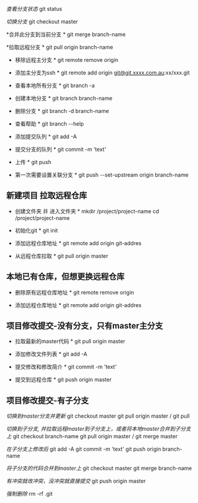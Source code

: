 *查看分支状态*
git status

*切换分支*
git checkout master

*合并此分支到当前分支 *
git merge branch-name

*拉取远程分支 *
git pull origin branch-name

* 移除远程主分支 *
git remote remove origin

* 添加主分支为ssh *
git remote add origin git@git.xxxx.com.au:xx/xxx.git

* 查看本地所有分支 *
git branch -a

* 创建本地分支 *
git branch branch-name

* 删除分支 *
git branch -d branch-name

* 查看帮助 *
git branch --help

* 添加提交队列 *
git add -A

* 提交分支的队列 *
git commit -m 'text'

* 上传 *
git push

* 第一次需要设置关联分支 *
git push --set-upstream origin branch-name



## 新建项目 拉取远程仓库
* 创建文件夹 并 进入文件夹 *
mkdir /project/project-name
cd /project/project-name

* 初始化git *
git init

* 添加远程仓库地址 *
git remote add origin git-addres

* 从远程仓库拉取 *
git pull origin master


## 本地已有仓库，但想更换远程仓库
* 删除原有远程仓库地址 *
git remote remove origin

* 添加远程仓库地址 *
git remote add origin git-addres


## 项目修改提交-没有分支，只有master主分支
* 拉取最新的master代码 *
git pull origin master

* 添加修改文件列表 *
git add -A

* 提交修改和修改简介 *
git commit -m 'text'

* 提交到远程仓库 *
git push origin master


## 项目修改提交-有子分支
*切换到master分支并更新*
git checkout master
git pull origin master / git pull

*切换到子分支, 并拉取远程master到子分支上，或者将本地master合并到子分支上*
git checkout branch-name
git pull origin master / git merge master

*在子分支上修改后*
git add -A
git commit -m 'text'
git push origin branch-name

*将子分支的代码合并到master上*
git checkout master
git merge branch-name

*有冲突就改冲突，没冲突就直接提交*
git push origin master



*强制删除*
rm -rf .git